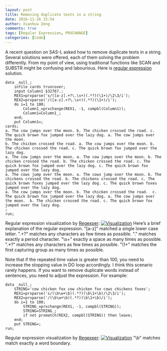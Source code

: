 ```yaml
---
layout: post
title: Removing duplicate texts in a string
date: 2016-11-26 15:54
author: Xianhua Zeng
comments: true
tags: [Regular Expression, PRXCHANGE]
categories: [Code]
---
```

A recent question on SAS-L asked how to remove duplicate texts in a string. Several solutions were offered, each of them solving the problem differently. From my point of view, using traditional functions like SCAN and SUBSTR might be confusing and labourious. Here is <span style="text-decoration: none;"><a href="https://en.wikipedia.org/wiki/Regular_expression" target="_blank">regular expression</a></span> solution.
<pre><code>data _null_;
    infile cards truncover;
    input Column1 $32767.;
    REX1=prxparse('s/([a-z].+?\.\s+)(.*?)(\1+)/\2\3/i');
    REX2=prxparse('/([a-z].+?\.\s+)(.*?)(\1+)/i');
    do i=1 to 100;
        Column1_=prxchange(REX1, -1, compbl(Column1));
        Column1=Column1_;
    end;
    put Column1=;
cards;
a. The cow jumps over the moon. b. The chicken crossed the road. c. The quick brown fox jumped over the lazy dog. a. The cow jumps over the moon. 
b. The chicken crossed the road. a. The cow jumps over the moon. b. The chicken crossed the road. c. The quick brown fox jumped over the lazy dog.
a. The cow jumps over the moon. a. The cow jumps over the moon. b. The chicken crossed the road. b. The chicken crossed the road. c. The quick brown fox jumped over the lazy dog. c. The quick brown fox jumped over the lazy dog.
a. The cows jump over the moon. a. The cows jump over the moon. b. The chickens crossed the road. b. The chickens crossed the road. c. The quick brown foxes jumped over the lazy dog. c. The quick brown foxes jumped over the lazy dog.
a. The cow jumps over the moon. b. The chicken crossed the road.  c. The quick brown fox jumped over the lazy dog. a. The cow jumps over the moon.  b. The chicken crossed the road. c. The quick brown fox jumped over the lazy dog.
;
run;
</code></pre>
Regular expression visualization by <a href="http://www.regexper.com/" target="_blank"><span style="text-decoration: none;">Regexper</span></a>:
<a href="http://www.xianhuazeng.com/en/wp-content/uploads/2016/11/Visualization01.jpg"><img class="aligncenter size-full" src="http://www.xianhuazeng.com/en/wp-content/uploads/2016/11/Visualization01.jpg" alt="Visualization" /></a>
Here’s a brief explanation of the regular expression. "[a-z]" matched a single lower case letter. ".+?" matches any characters as few times as possible. "\." matches exactly a period character. "\s+" exactly a space as many times as possible. ".*?" matches any characters as few times as possible. "\1+" matches the first capturing group as many times as possible. 

Note that if the repeated time value is greater than 100, you need to increase the stopping value in DO loop accordingly. I think this scenario rarely happens. If you want to remove duplicate words instead of sentences, you need to adjust the expression. For example:
<pre><code>data _null_;
    STRING='cow chicken fox cow chicken fox cows chickens foxes';
    REX1=prxparse('s/(\b\w+\b)(.*?)(\b\1+\b)/\2\3/i');
    REX2=prxparse('/(\b\w+\b)(.*?)(\b\1+\b)/i');
    do i=1 to 100;
        STRING_=prxchange(REX1, -1, compbl(STRING));
        STRING=STRING_;
        if not prxmatch(REX2, compbl(STRING)) then leave;
    end;
    put STRING=;
run;
</code></pre>
Regular expression visualization by <a href="http://www.regexper.com/" target="_blank"><span style="text-decoration: none;">Regexper</span></a>:
<a href="http://www.xianhuazeng.com/en/wp-content/uploads/2016/11/Visualization02.jpg"><img class="aligncenter size-full" src="http://www.xianhuazeng.com/en/wp-content/uploads/2016/11/Visualization02.jpg" alt="Visualization" /></a>
"\b" matches match exactly a word boundary. 
